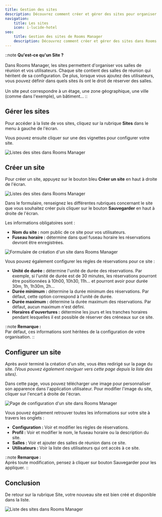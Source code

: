 ```yaml
---
title: Gestion des sites
description: Découvrez comment créer et gérer des sites pour organiser vos salles de réunion.
navigation:
    title: Les sites
    icon: i-lucide-hotel
seo:
    title: Gestion des sites de Rooms Manager
    description: Découvrez comment créer et gérer des sites dans Rooms Manager.
---
```


::note
**Qu'est-ce qu'un Site ?**
<br><br>
Dans Rooms Manager, les sites permettent d'organiser vos salles de réunion et vos utilisateurs. Chaque site contient des salles de réunion qui héritent de sa configuration. De plus, lorsque vous ajoutez des utilisateurs, vous pouvez définir dans quels sites ils ont le droit de réserver des salles.
<br><br>
Un site peut correspondre à un étage, une zone géographique, une ville (comme dans l'exemple), un bâtiment...
::

## Gérer les sites

Pour accéder à la liste de vos sites, cliquez sur la rubrique **Sites** dans le menu à gauche de l'écran.

Vous pouvez ensuite cliquer sur une des vignettes pour configurer votre site.

![Listes des sites dans Rooms Manager](/7-applications/2-rooms-manager/fr-apps-rm-sites.png)

## Créer un site

Pour créer un site, appuyez sur le bouton bleu **Créer un site** en haut à droite de l'écran.

![Listes des sites dans Rooms Manager](/7-applications/2-rooms-manager/fr-apps-rm-sites.png)

Dans le formulaire, renseignez les différentes rubriques concernant le site que vous souhaitez créer puis cliquer sur le bouton **Sauvegarder** en haut à droite de l'écran.

Les informations obligatoires sont :

- **Nom du site :** nom public de ce site pour vos utilisateurs.
- **Fuseau horaire :** détermine dans quel fuseau horaire les réservations devront être enregistrées.

![Formulaire de création d'un site dans Rooms Manager](/7-applications/2-rooms-manager/fr-apps-rm-sites-creer.webp)

Vous pouvez également configurer les règles de réservations pour ce site :

- **Unité de durée :** détermine l'unité de durée des réservations. Par exemple, si l'unité de durée est de 30 minutes, les réservations pourront être positionnées à 10h00, 10h30, 11h... et pourront avoir pour durée 30m, 1h, 1h30m, 2h...
- **Durée minimum :** détermine la durée minimum des réservations. Par défaut, cette option correspond à l'unité de durée.
- **Durée maximum :** détermine la durée maximum des réservations. Par défaut, aucun maximum n'est défini.
- **Horaires d'ouvertures :** détermine les jours et les tranches horaires pendant lesquelles il est possible de réserver des créneaux sur ce site.

::note
**Remarque :**<br>
Par défaut, ces informations sont héritées de la configuration de votre organisation.
::

## Configurer un site

Après avoir terminé la création d'un site, vous êtes redirigé sur la page du site. *(Vous pouvez également naviguer vers cette page depuis la liste des sites)*.

Dans cette page, vous pouvez télécharger une image pour personnaliser son apparence dans l'application utilisateur. Pour modifier l'image du site, cliquer sur l'encart à droite de l'écran.

![Page de configuration d'un site dans Rooms Manager](/7-applications/2-rooms-manager/fr-apps-rm-sites-page.webp)

Vous pouvez également retrouver toutes les informations sur votre site à travers les onglets :

- **Configuration :** Voir et modifier les règles de réservations.
- **Profil :** Voir et modifier le nom, le fuseau horaire ou la description du site.
- **Salles :** Voir et ajouter des salles de réunion dans ce site.
- **Utilisateurs :** Voir la liste des utilisateurs qui ont accès à ce site.

::note
**Remarque :**<br>
Après toute modification, pensez à cliquer sur bouton Sauvegarder pour les appliquer.
::

## Conclusion

De retour sur la rubrique Site, votre nouveau site est bien créé et disponible dans la liste. 

![Liste des sites dans Rooms Manager](/7-applications/2-rooms-manager/fr-apps-rm-sites-liste.webp)

